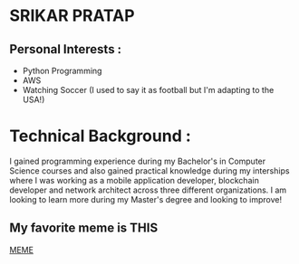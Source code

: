 # SRIKAR PRATAP

## Personal Interests :
* Python Programming
* AWS
* Watching Soccer (I used to say it as football but I'm adapting to the USA!)

# Technical Background :
I gained programming experience during my Bachelor's in Computer Science courses and also gained practical knowledge during my interships where I was working as a mobile application developer, blockchain developer and network architect across three different organizations. I am looking to learn more during my Master's degree and looking to improve!

## My favorite meme is THIS                                                                                                                                                
[MEME](https://www.google.com/imgres?imgurl=https%3A%2F%2Fcdn.vox-cdn.com%2Fthumbor%2F-5QeCxdkh-7dEypKEonW8KEIvX0%3D%2F1400x1050%2Ffilters%3Aformat(jpeg)%2Fcdn.vox-cdn.com%2Fuploads%2Fchorus_asset%2Ffile%2F13207789%2Fhey.jpg&imgrefurl=https%3A%2F%2Fwww.vox.com%2F2018%2F10%2F3%2F17923096%2Fwholesome-memes-trend-explained&tbnid=zNnnTXYa2w2HgM&vet=12ahUKEwjE2qPl_4jzAhXGSKwKHRTpBRIQMygAegUIARCKAQ..i&docid=1gZnhsCCbJocmM&w=1400&h=1050&q=MEME&ved=2ahUKEwjE2qPl_4jzAhXGSKwKHRTpBRIQMygAegUIARCKAQ)




